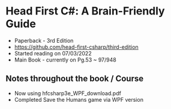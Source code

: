 # Head First C#: A Brain-Friendly Guide

- Paperback - 3rd Edition
- https://github.com/head-first-csharp/third-edition
- Started reading on 07/03/2022
- Main Book - currently on Pg.53 ~ 97/948

## Notes throughout the book / Course

 - Now using hfcsharp3e_WPF_download.pdf
 - Completed Save the Humans game via WPF version

